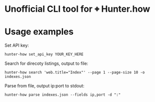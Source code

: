 # Unofficial CLI tool for ⌖ Hunter.how

# Usage examples

Set API key:
```
hunter-how set_api_key YOUR_KEY_HERE
```

Search for direcoty listings, output to file:
```
hunter-how search 'web.title="Index"' --page 1 --page-size 10 -o indexes.json
```

Parse from file, output ip:port to stdout:
```
hunter-how parse indexes.json --fields ip,port -d ":"
```


